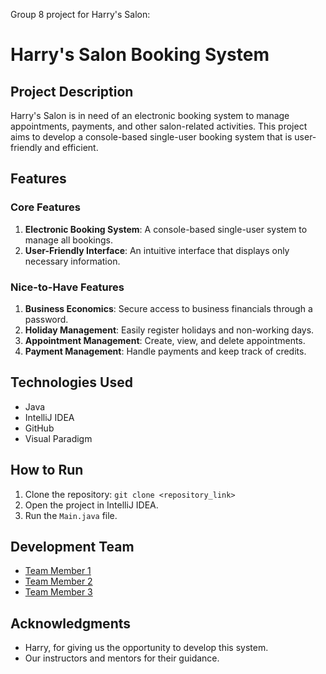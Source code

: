 Group 8 project for Harry's Salon:

# Harry's Salon Booking System

## Project Description

Harry's Salon is in need of an electronic booking system to manage appointments, payments, and other salon-related activities. This project aims to develop a console-based single-user booking system that is user-friendly and efficient.

## Features

### Core Features

1. **Electronic Booking System**: A console-based single-user system to manage all bookings.
2. **User-Friendly Interface**: An intuitive interface that displays only necessary information.

### Nice-to-Have Features

1. **Business Economics**: Secure access to business financials through a password.
2. **Holiday Management**: Easily register holidays and non-working days.
3. **Appointment Management**: Create, view, and delete appointments.
4. **Payment Management**: Handle payments and keep track of credits.

## Technologies Used

- Java
- IntelliJ IDEA
- GitHub
- Visual Paradigm

## How to Run

1. Clone the repository: `git clone <repository_link>`
2. Open the project in IntelliJ IDEA.
3. Run the `Main.java` file.

## Development Team

- [Team Member 1](https://github.com/AssilAttiah)
- [Team Member 2](https://github.com/username2)
- [Team Member 3](https://github.com/AlekOmOm)

## Acknowledgments

- Harry, for giving us the opportunity to develop this system.
- Our instructors and mentors for their guidance.
